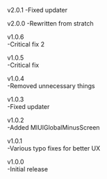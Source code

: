 v2.0.1
-Fixed updater  
  
v2.0.0
-Rewritten from stratch  
  
v1.0.6  
-Critical fix 2  
  
v1.0.5  
-Critical fix  
  
v1.0.4  
-Removed unnecessary things  
  
v1.0.3  
-Fixed updater  
  
v1.0.2  
-Added MIUIGlobalMinusScreen  
  
v1.0.1  
-Various typo fixes for better UX  
  
v1.0.0  
-Initial release
